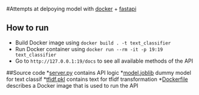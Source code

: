 #Attempts at delpoying model with [docker](https://www.docker.com/) + [fastapi](https://fastapi.tiangolo.com/) 

## How to run
* Build Docker image using `docker build . -t text_classifier`
* Run Docker container using `docker run --rm -it -p 19:19 text_classifier`
* Go to `http://127.0.0.1:19/docs` to see all available methods of the API

##Source code
*[server.py](server.py) contains API logic
*[model.joblib](model.joblib) dummy model for text classif
*[tfidf.pkl](tfidf.pkl) contains text for tfidf transformation
*[Dockerfile](Dockerfile) describes a Docker image that is used to run the API


